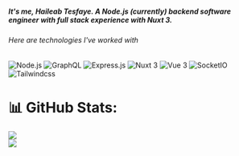 ##### It's me, Haileab Tesfaye. A Node.js (currently) backend software engineer with full stack experience with Nuxt 3.

###### Here are technologies I've worked with
![Node.js](https://img.shields.io/badge/Node.js-339933?style=for-the-badge&logo=nodedotjs&logoColor=white)
![GraphQL](https://img.shields.io/badge/Apollo%20GraphQL-311C87.svg?style=for-the-badge&logo=Apollo-GraphQL&logoColor=white)
![Express.js](https://img.shields.io/badge/Express-000000.svg?style=for-the-badge&logo=Express&logoColor=white)
![Nuxt 3](https://img.shields.io/badge/Nuxt.js-00C58E?style=for-the-badge&logo=nuxtdotjs&logoColor=white)
![Vue 3](https://img.shields.io/badge/Vue.js-4FC08D.svg?style=for-the-badge&logo=vuedotjs&logoColor=white)
![SocketIO](https://img.shields.io/badge/Socket.io-010101.svg?style=for-the-badge&logo=socketdotio&logoColor=white)
![Tailwindcss](https://img.shields.io/badge/Tailwind%20CSS-06B6D4.svg?style=for-the-badge&logo=Tailwind-CSS&logoColor=white)

# 📊 GitHub Stats:
![](https://github-readme-stats.vercel.app/api?username=haileabt&theme=dark&hide_border=false&include_all_commits=false&count_private=false)<br/>
![](https://github-readme-streak-stats.herokuapp.com/?user=haileabt&theme=dark&hide_border=false)<br/>


<!--
**HaileabT/HaileabT** is a ✨ _special_ ✨ repository because its `README.md` (this file) appears on your GitHub profile.

Here are some ideas to get you started:

- 🔭 I’m currently working on ...
- 🌱 I’m currently learning ...
- 👯 I’m looking to collaborate on ...
- 🤔 I’m looking for help with ...
- 💬 Ask me about ...
- 📫 How to reach me: ...
- 😄 Pronouns: ...
- ⚡ Fun fact: ...
-->
